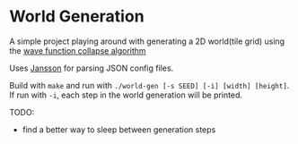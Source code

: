 # World Generation
A simple project playing around with generating a 2D world(tile grid) using the [wave function collapse algorithm](https://robertheaton.com/2018/12/17/wavefunction-collapse-algorithm/)

Uses [Jansson](https://jansson.readthedocs.io/en/latest/index.html) for parsing JSON config files.

Build with `make` and run with `./world-gen [-s SEED] [-i] [width] [height]`. If run with `-i`, each step in the world generation will be printed.

TODO:
- find a better way to sleep between generation steps
